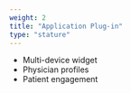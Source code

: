 ```yaml
---
weight: 2
title: "Application Plug-in"
type: "stature"
---
```

* Multi-device widget
* Physician profiles
* Patient engagement